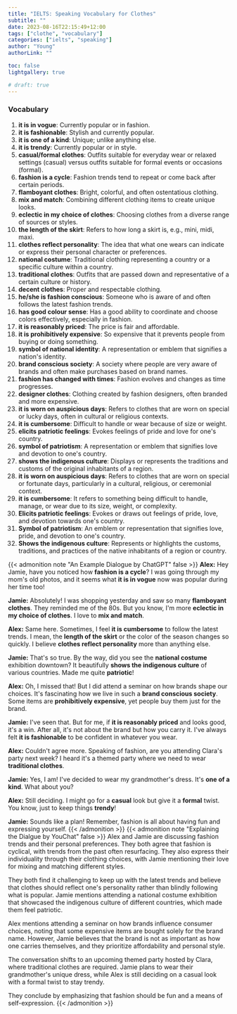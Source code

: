 ```yaml
---
title: "IELTS: Speaking Vocabulary for Clothes"
subtitle: ""
date: 2023-08-16T22:15:49+12:00
tags: ["clothe", "vocabulary"]
categories: ["ielts", "speaking"]
author: "Young"
authorLink: ""

toc: false
lightgallery: true

# draft: true
---
```


### Vocabulary

1. **it is in vogue**: Currently popular or in fashion.
2. **it is fashionable**: Stylish and currently popular.
3. **it is one of a kind**: Unique; unlike anything else.
4. **it is trendy**: Currently popular or in style.
5. **casual/formal clothes**: Outfits suitable for everyday wear or relaxed settings (casual) versus outfits suitable for formal events or occasions (formal).
6. **fashion is a cycle**: Fashion trends tend to repeat or come back after certain periods.
7. **flamboyant clothes**: Bright, colorful, and often ostentatious clothing.
8. **mix and match**: Combining different clothing items to create unique looks.
9. **eclectic in my choice of clothes**: Choosing clothes from a diverse range of sources or styles.
10. **the length of the skirt**: Refers to how long a skirt is, e.g., mini, midi, maxi.
11. **clothes reflect personality**: The idea that what one wears can indicate or express their personal character or preferences.
12. **national costume**: Traditional clothing representing a country or a specific culture within a country.
13. **traditional clothes**: Outfits that are passed down and representative of a certain culture or history.
14. **decent clothes**: Proper and respectable clothing.
15. **he/she is fashion conscious**: Someone who is aware of and often follows the latest fashion trends.
16. **has good colour sense**: Has a good ability to coordinate and choose colors effectively, especially in fashion.
17. **it is reasonably priced**: The price is fair and affordable.
18. **it is prohibitively expensive**: So expensive that it prevents people from buying or doing something.
19. **symbol of national identity**: A representation or emblem that signifies a nation's identity.
20. **brand conscious society**: A society where people are very aware of brands and often make purchases based on brand names.
21. **fashion has changed with times**: Fashion evolves and changes as time progresses.
22. **designer clothes**: Clothing created by fashion designers, often branded and more expensive.
23. **it is worn on auspicious days**: Refers to clothes that are worn on special or lucky days, often in cultural or religious contexts.
24. **it is cumbersome**: Difficult to handle or wear because of size or weight.
25. **elicits patriotic feelings**: Evokes feelings of pride and love for one's country.
26. **symbol of patriotism**: A representation or emblem that signifies love and devotion to one's country.
27. **shows the indigenous culture**: Displays or represents the traditions and customs of the original inhabitants of a region.
28. **it is worn on auspicious days**: Refers to clothes that are worn on special or fortunate days, particularly in a cultural, religious, or ceremonial context.
29. **it is cumbersome**: It refers to something being difficult to handle, manage, or wear due to its size, weight, or complexity.
30. **Elicits patriotic feelings**: Evokes or draws out feelings of pride, love, and devotion towards one's country.
31. **Symbol of patriotism**: An emblem or representation that signifies love, pride, and devotion to one's country.
32. **Shows the indigenous culture**: Represents or highlights the customs, traditions, and practices of the native inhabitants of a region or country.

{{< admonition note "An Example Dialogue by ChatGPT" false >}}
**Alex:** Hey Jamie, have you noticed how **fashion is a cycle**? I was going through my mom's old photos, and it seems what **it is in vogue** now was popular during her time too!

**Jamie:** Absolutely! I was shopping yesterday and saw so many **flamboyant clothes**. They reminded me of the 80s. But you know, I'm more **eclectic in my choice of clothes**. I love to **mix and match**.

**Alex:** Same here. Sometimes, I feel **it is cumbersome** to follow the latest trends. I mean, the **length of the skirt** or the color of the season changes so quickly. I believe **clothes reflect personality** more than anything else.

**Jamie:** That's so true. By the way, did you see the **national costume** exhibition downtown? It beautifully **shows the indigenous culture** of various countries. Made me quite **patriotic**!

**Alex:** Oh, I missed that! But I did attend a seminar on how brands shape our choices. It's fascinating how we live in such a **brand conscious society**. Some items are **prohibitively expensive**, yet people buy them just for the brand.

**Jamie:** I've seen that. But for me, if **it is reasonably priced** and looks good, it's a win. After all, it's not about the brand but how you carry it. I've always felt **it is fashionable** to be confident in whatever you wear.

**Alex:** Couldn't agree more. Speaking of fashion, are you attending Clara's party next week? I heard it's a themed party where we need to wear **traditional clothes**.

**Jamie:** Yes, I am! I've decided to wear my grandmother's dress. It's **one of a kind**. What about you?

**Alex:** Still deciding. I might go for a **casual** look but give it a **formal** twist. You know, just to keep things **trendy**!

**Jamie:** Sounds like a plan! Remember, fashion is all about having fun and expressing yourself.
{{< /admonition >}}
{{< admonition note "Explaining the Dialgue by YouChat" false >}}
Alex and Jamie are discussing fashion trends and their personal preferences. They both agree that fashion is cyclical, with trends from the past often resurfacing. They also express their individuality through their clothing choices, with Jamie mentioning their love for mixing and matching different styles.

They both find it challenging to keep up with the latest trends and believe that clothes should reflect one's personality rather than blindly following what is popular. Jamie mentions attending a national costume exhibition that showcased the indigenous culture of different countries, which made them feel patriotic.

Alex mentions attending a seminar on how brands influence consumer choices, noting that some expensive items are bought solely for the brand name. However, Jamie believes that the brand is not as important as how one carries themselves, and they prioritize affordability and personal style.

The conversation shifts to an upcoming themed party hosted by Clara, where traditional clothes are required. Jamie plans to wear their grandmother's unique dress, while Alex is still deciding on a casual look with a formal twist to stay trendy.

They conclude by emphasizing that fashion should be fun and a means of self-expression.
{{< /admonition >}}